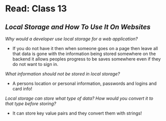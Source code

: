 # Read: Class 13

## _Local Storage and How To Use It On Websites_

_Why would a developer use local storage for a web application?_

+ If you do not have it then when someone goes on a page then leave all that data is gone with the information being stored somewhere on the backend it allows peoples progress to be saves somewhere even if they do not want to sign in.

_What information should not be stored in local storage?_

+ A persons location or personal information, passwords and logins and card info!

_Local storage can store what type of data? How would you convert it to that type before storing?_

+ It can store key value pairs and they convert them with strings!
